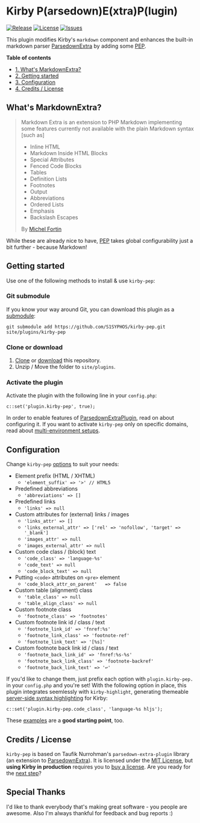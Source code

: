 # Kirby P(arsedown)E(xtra)P(lugin)
[![Release](https://img.shields.io/github/release/S1SYPHOS/kirby-pep.svg)](https://github.com/S1SYPHOS/kirby-pep/releases) [![License](https://img.shields.io/github/license/S1SYPHOS/kirby-pep.svg)](https://github.com/S1SYPHOS/kirby-pep/blob/master/LICENSE) [![Issues](https://img.shields.io/github/issues/S1SYPHOS/kirby-pep.svg)](https://github.com/S1SYPHOS/kirby-pep/issues)

This plugin modifies Kirby's `markdown` component and enhances the built-in markdown parser [ParsedownExtra](https://github.com/erusev/parsedown-extra) by adding some [PEP](https://github.com/tovic/parsedown-extra-plugin).

**Table of contents**
- [1. What's MarkdownExtra?](#whats-markdownextra)
- [2. Getting started](#getting-started)
- [3. Configuration](#configuration)
- [4. Credits / License](#credits--license)

## What's MarkdownExtra?
> Markdown Extra is an extension to PHP Markdown implementing some features currently not available with the plain Markdown syntax [such as]
> - Inline HTML
> - Markdown Inside HTML Blocks
> - Special Attributes
> - Fenced Code Blocks
> - Tables
> - Definition Lists
> - Footnotes
> - Output
> - Abbreviations
> - Ordered Lists
> - Emphasis
> - Backslash Escapes
>
> By [Michel Fortin](https://michelf.ca/projects/php-markdown/extra/)

While these are already nice to have, [PEP](https://github.com/tovic/parsedown-extra-plugin) takes global configurability just a bit further - because Markdown!

## Getting started
Use one of the following methods to install & use `kirby-pep`:

### Git submodule

If you know your way around Git, you can download this plugin as a [submodule](https://github.com/blog/2104-working-with-submodules):

```text
git submodule add https://github.com/S1SYPHOS/kirby-pep.git site/plugins/kirby-pep
```

### Clone or download

1. [Clone](https://github.com/S1SYPHOS/kirby-pep.git) or [download](https://github.com/S1SYPHOS/kirby-pep/archive/master.zip) this repository.
2. Unzip / Move the folder to `site/plugins`.

### Activate the plugin
Activate the plugin with the following line in your `config.php`:

```text
c::set('plugin.kirby-pep', true);
```

In order to enable features of [ParsedownExtraPlugin](https://github.com/tovic/parsedown-extra-plugin), read on about configuring it. If you want to activate `kirby-pep` only on specific domains, read about [multi-environment setups](https://getkirby.com/docs/developer-guide/configuration/options).

## Configuration
Change `kirby-pep` [options](https://github.com/tovic/parsedown-extra-plugin#features) to suit your needs:

- Element prefix (HTML / XHTML)
  - `'element_suffix' => '>' // HTML5`
- Predefined abbreviations
  - `'abbreviations' => []`
- Predefined links
  - `'links' => null`
- Custom attributes for (external) links / images
  - `'links_attr' => []`
  - `'links_external_attr' => ['rel' => 'nofollow', 'target' => '_blank']`
  - `'images_attr' => null`
  - `'images_external_attr' => null`
- Custom code class / (block) text
  - `'code_class' => 'language-%s'`
  - `'code_text' => null`
  - `'code_block_text' => null`
- Putting `<code>` attributes on `<pre>` element
  - `'code_block_attr_on_parent'   => false`
- Custom table (alignment) class
  - `'table_class' => null`
  - `'table_align_class' => null`
- Custom footnote class
  - `'footnote_class' => 'footnotes'`
- Custom footnote link id / class / text
  - `'footnote_link_id' => 'fnref:%s'`
  - `'footnote_link_class' => 'footnote-ref'`
  - `'footnote_link_text' => '[%s]'`
- Custom footnote back link id / class / text
  - `'footnote_back_link_id' => 'fnref:%s-%s'`
  - `'footnote_back_link_class' => 'footnote-backref'`
  - `'footnote_back_link_text' => '↩'`

If you'd like to change them, just prefix each option with `plugin.kirby-pep.` in your `config.php` and you're set! With the following option in place, this plugin integrates seemlessly with `kirby-highlight`, generating themeable [server-side syntax highlighting](https://github.com/S1SYPHOS/kirby-highlight) for Kirby:

```text
c::set('plugin.kirby-pep.code_class', 'language-%s hljs');
```

These [examples](https://github.com/tovic/parsedown-extra-plugin#features) are a **good starting point**, too.

## Credits / License
`kirby-pep` is based on Taufik Nurrohman's `parsedown-extra-plugin` library (an extension to [ParsedownExtra](https://github.com/erusev/parsedown-extra)). It is licensed under the [MIT License](LICENSE), but **using Kirby in production** requires you to [buy a license](https://getkirby.com/buy). Are you ready for the [next step](https://getkirby.com/next)?

## Special Thanks
I'd like to thank everybody that's making great software - you people are awesome. Also I'm always thankful for feedback and bug reports :)
